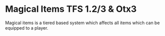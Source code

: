 # Magical Items TFS 1.2/3 & Otx3
Magical items is a tiered based system which affects all items which can be equipped to a player.
